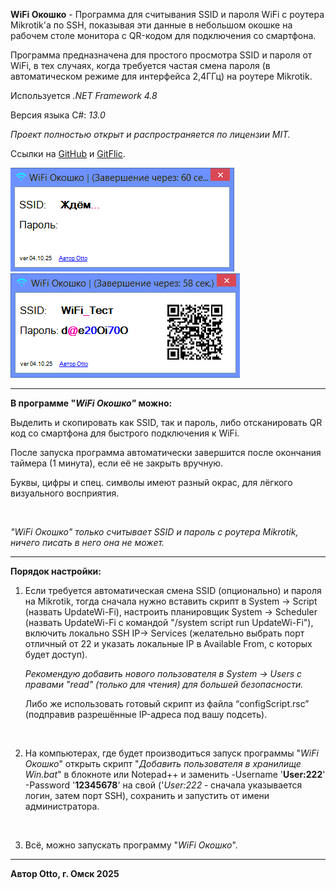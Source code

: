 **WiFi Окошко** - Программа для считывания SSID и пароля WiFi c роутера Mikrotik'а по SSH, показывая эти данные в небольшом окошке на рабочем столе монитора с QR-кодом для подключения со смартфона.

Программа предназначена для простого просмотра SSID и пароля от WiFi, в тех случаях, когда требуется частая смена пароля (в автоматическом режиме для интерфейса 2,4ГГц) на роутере Mikrotik.

Используется _.NET Framework 4.8_

Версия языка C#: _13.0_

_Проект полностью открыт и распространяется по лицензии MIT._

Ссылки на [GitHub](https://github.com/Otto17/wifi_window) и [GitFlic](https://gitflic.ru/project/otto/wifi_window).

![Скриншот](image1.png)
![Скриншот](image2.png)

---

**В программе "**_**WiFi Окошко"**_**&#x20;можно:**

Выделить и скопировать как SSID, так и пароль, либо отсканировать QR код со смартфона для быстрого подключения к WiFi.

После запуска программа автоматически завершится после окончания таймера (1 минута), если её не закрыть вручную.

Буквы, цифры и спец. символы имеют разный окрас, для лёгкого визуального восприятия.

 

_"WiFi Окошко" только считывает SSID и пароль с роутера Mikrotik, ничего писать в него она не может._

---

**Порядок настройки:**

1. Если требуется автоматическая смена SSID (опционально) и пароля на Mikrotik, тогда сначала нужно вставить скрипт в System → Script (назвать UpdateWi-Fi), настроить планировщик System → Scheduler (назвать UpdateWi-Fi с командой "/system script run UpdateWi-Fi"), включить локально SSH IP→ Services (желательно выбрать порт отличный от 22 и указать локальные IP в Available From, с которых будет доступ).

   _Рекомендую добавить нового пользователя в System → Users c правами "read" (только для чтения) для большей безопасности._

   Либо же использовать готовый скрипт из файла “configScript.rsc” (подправив разрешённые IP-адреса под вашу подсеть).

    

2. На компьютерах, где будет производиться запуск программы "_WiFi Окошко_" открыть скрипт "_Добавить пользователя в хранилище Win.bat_" в блокноте или Notepad++ и заменить -Username '**User:222**' -Password '**12345678**' на свой ('_User:222&#x20;_-**&#x20;**&#x441;начала указывается логин, затем порт SSH), сохранить и запустить от имени администратора.

    

3. Всё, можно запускать программу "_WiFi Окошко_".

---

**Автор Otto, г. Омск 2025**
